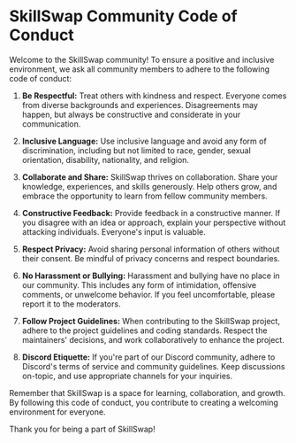 # SkillSwap Community Code of Conduct

Welcome to the SkillSwap community! To ensure a positive and inclusive environment, we ask all community members to adhere to the following code of conduct:

1. **Be Respectful:** Treat others with kindness and respect. Everyone comes from diverse backgrounds and experiences. Disagreements may happen, but always be constructive and considerate in your communication.

2. **Inclusive Language:** Use inclusive language and avoid any form of discrimination, including but not limited to race, gender, sexual orientation, disability, nationality, and religion.

3. **Collaborate and Share:** SkillSwap thrives on collaboration. Share your knowledge, experiences, and skills generously. Help others grow, and embrace the opportunity to learn from fellow community members.

4. **Constructive Feedback:** Provide feedback in a constructive manner. If you disagree with an idea or approach, explain your perspective without attacking individuals. Everyone's input is valuable.

5. **Respect Privacy:** Avoid sharing personal information of others without their consent. Be mindful of privacy concerns and respect boundaries.

6. **No Harassment or Bullying:** Harassment and bullying have no place in our community. This includes any form of intimidation, offensive comments, or unwelcome behavior. If you feel uncomfortable, please report it to the moderators.

7. **Follow Project Guidelines:** When contributing to the SkillSwap project, adhere to the project guidelines and coding standards. Respect the maintainers' decisions, and work collaboratively to enhance the project.

8. **Discord Etiquette:** If you're part of our Discord community, adhere to Discord's terms of service and community guidelines. Keep discussions on-topic, and use appropriate channels for your inquiries.

Remember that SkillSwap is a space for learning, collaboration, and growth. By following this code of conduct, you contribute to creating a welcoming environment for everyone.

Thank you for being a part of SkillSwap!
